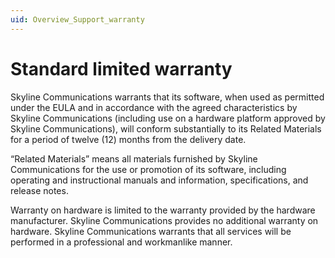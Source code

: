 ```yaml
---
uid: Overview_Support_warranty
---
```


# Standard limited warranty

Skyline Communications warrants that its software, when used as permitted under the EULA and in accordance with the agreed characteristics by Skyline Communications (including use on a hardware platform approved by Skyline Communications), will conform substantially to its Related Materials for a period of twelve (12) months from the delivery date.

“Related Materials” means all materials furnished by Skyline Communications for the use or promotion of its software, including operating and instructional manuals and information, specifications, and release notes.

Warranty on hardware is limited to the warranty provided by the hardware manufacturer. Skyline Communications provides no additional warranty on hardware. Skyline Communications warrants that all services will be performed in a professional and workmanlike manner.

